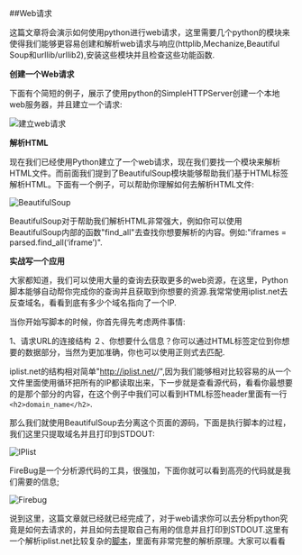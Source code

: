 ##Web请求

这篇文章将会演示如何使用python进行web请求，这里需要几个python的模块来使得我们能够更容易创建和解析web请求与响应(httplib,Mechanize,Beautiful Soup和urllib/urllib2),安装这些模块并且检查这些功能函数.

**创建一个Web请求**

下面有个简短的例子，展示了使用python的SimpleHTTPServer创建一个本地web服务器，并且建立一个请求:

![建立web请求](https://github.com/smartFlash/pySecurity/blob/master/zh-cn/img/0x501.png)

**解析HTML**

现在我们已经使用Python建立了一个web请求，现在我们要找一个模块来解析HTML文件。而前面我们提到了BeautifulSoup模块能够帮助我们基于HTML标签解析HTML。下面有一个例子，可以帮助你理解如何去解析HTML文件:

![BeautifulSoup](https://github.com/smartFlash/pySecurity/blob/master/zh-cn/img/0x502.png)

BeautifulSoup对于帮助我们解析HTML非常强大，例如你可以使用BeautifulSoup内部的函数"find_all"去查找你想要解析的内容。例如:"iframes = parsed.find_all(‘iframe’)".

**实战写一个应用**

大家都知道，我们可以使用大量的查询去获取更多的web资源，在这里，Python脚本能够自动帮你完成你的查询并且获取到你想要的资源.我常常使用iplist.net去反查域名，看看到底有多少个域名指向了一个IP.

当你开始写脚本的时候，你首先得先考虑两件事情:

1、请求URL的连接结构
２、你想要什么信息？你可以通过HTML标签定位到你想要的数据部分，当然为更加准确，你也可以使用正则式去匹配.

iplist.net的结构相对简单"http://iplist.net/<ip>/",因为我们能够相对比较容易的从一个文件里面使用循环把所有的IP都读取出来，下一步就是查看源代码，看看你最想要的是那个部分的内容，在这个例子中我们可以看到HTML标签header里面有一行```<h2>domain_name</h2>```.

那么我们就使用BeautifulSoup去分离这个页面的源码，下面是执行脚本的过程，我们这里只提取域名并且打印到STDOUT:

![IPlist](https://github.com/smartFlash/pySecurity/blob/master/zh-cn/img/0x503.png)

FireBug是一个分析源代码的工具，很强加，下面你就可以看到高亮的代码就是我们需要的信息;

![Firebug](https://github.com/smartFlash/pySecurity/blob/master/zh-cn/img/0x504.png)


说到这里，这篇文章就已经就已经完成了，对于web请求你可以去分析python究竟是如何去请求的，并且如何去提取自己有用的信息并且打印到STDOUT.这里有一个解析iplist.net比较复杂的[脚本](https://github.com/primalsecn/python_code/blob/master/iplist.py)，里面有非常完整的解析原理。大家可以看看